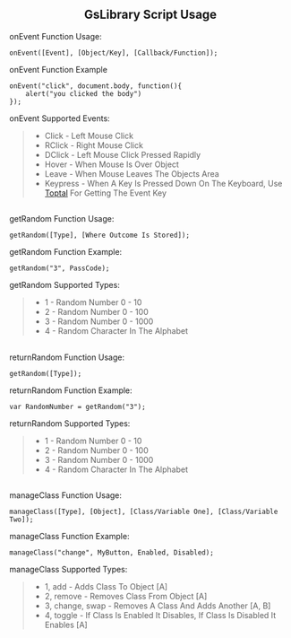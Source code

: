 <h2 align="center">GsLibrary Script Usage</h2>

onEvent Function Usage:

    onEvent([Event], [Object/Key], [Callback/Function]);
    
onEvent Function Example
    
    onEvent("click", document.body, function(){
		alert("you clicked the body")
	});

onEvent Supported Events:

>  - Click - Left Mouse Click
>  - RClick - Right Mouse Click
>  - DClick - Left Mouse Click Pressed Rapidly
>  - Hover - When Mouse Is Over Object
>  - Leave - When Mouse Leaves The Objects Area
>  - Keypress - When A Key Is Pressed Down On The Keyboard, Use [Toptal](https://www.toptal.com/developers/keycode) For Getting The
> Event Key

<h2></h2>

getRandom Function Usage:

    getRandom([Type], [Where Outcome Is Stored]);

getRandom Function Example:

    getRandom("3", PassCode);

getRandom Supported Types:

>  - 1 - Random Number 0 - 10
>  - 2 - Random Number 0 - 100
>  - 3 - Random Number 0 - 1000
>  - 4 - Random Character In The Alphabet

<h2></h2>

returnRandom Function Usage:

    getRandom([Type]);

returnRandom Function Example:

    var RandomNumber = getRandom("3");

returnRandom Supported Types:

>  - 1 - Random Number 0 - 10
>  - 2 - Random Number 0 - 100
>  - 3 - Random Number 0 - 1000
>  - 4 - Random Character In The Alphabet

<h2></h2>

manageClass Function Usage:

    manageClass([Type], [Object], [Class/Variable One], [Class/Variable Two]);

manageClass Function Example:

    manageClass("change", MyButton, Enabled, Disabled);

manageClass Supported Types:

>  - 1, add - Adds Class To Object [A]
>  - 2, remove - Removes Class From Object [A]
>  - 3, change, swap - 	Removes A Class And Adds Another [A, B]
>  - 4, toggle - If Class Is Enabled It Disables, If Class Is Disabled It Enables [A]